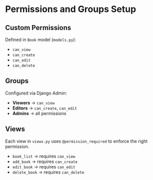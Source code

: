 # Permissions and Groups Setup

## Custom Permissions
Defined in `Book` model (`models.py`):
- `can_view`
- `can_create`
- `can_edit`
- `can_delete`

## Groups
Configured via Django Admin:
- **Viewers** → `can_view`
- **Editors** → `can_create`, `can_edit`
- **Admins** → all permissions

## Views
Each view in `views.py` uses `@permission_required` to enforce the right permission.
- `book_list` → requires `can_view`
- `add_book` → requires `can_create`
- `edit_book` → requires `can_edit`
- `delete_book` → requires `can_delete`
